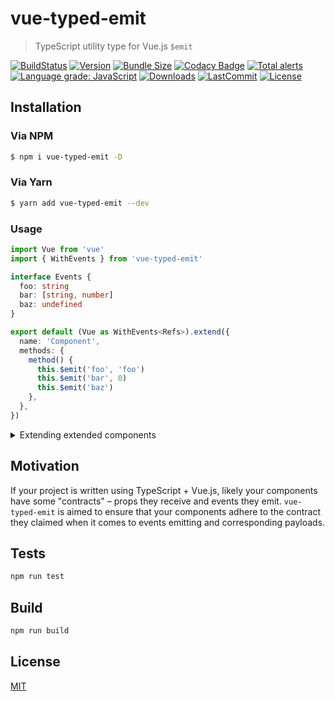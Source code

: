 # vue-typed-emit

> TypeScript utility type for Vue.js `$emit`

[![BuildStatus](https://img.shields.io/github/workflow/status/andrewvasilchuk/vue-typed-emit/Integration)](https://github.com/andrewvasilchuk/vue-typed-emit/actions?query=workflow%3AIntegration)
[![Version](https://img.shields.io/npm/v/vue-typed-emit)](https://www.npmjs.com/package/vue-typed-emit)
[![Bundle Size](https://img.shields.io/bundlephobia/minzip/vue-typed-emit)](https://bundlephobia.com/result?p=vue-typed-emit)
[![Codacy Badge](https://app.codacy.com/project/badge/Grade/0a12c2d8dbd44f028aacddb254df983d)](https://www.codacy.com/gh/andrewvasilchuk/vue-typed-emit/dashboard?utm_source=github.com&utm_medium=referral&utm_content=andrewvasilchuk/vue-typed-emit&utm_campaign=Badge_Grade)
[![Total alerts](https://img.shields.io/lgtm/alerts/g/andrewvasilchuk/vue-typed-emit.svg?logo=lgtm&logoWidth=18)](https://lgtm.com/projects/g/andrewvasilchuk/vue-typed-emit/alerts/)
[![Language grade: JavaScript](https://img.shields.io/lgtm/grade/javascript/g/andrewvasilchuk/vue-typed-emit.svg?logo=lgtm&logoWidth=18)](https://lgtm.com/projects/g/andrewvasilchuk/vue-typed-emit/context:javascript)
[![Downloads](https://img.shields.io/npm/dt/vue-typed-emit)](https://www.npmjs.com/package/vue-typed-emit)
[![LastCommit](https://img.shields.io/github/last-commit/andrewvasilchuk/vue-typed-emit)](https://github.com/andrewvasilchuk/vue-typed-emit/commits/master)
[![License](https://img.shields.io/npm/l/vue-typed-emit)](https://github.com/andrewvasilchuk/vue-typed-emit/blob/master/LICENSE)

## Installation

### Via NPM

```bash
$ npm i vue-typed-emit -D
```

### Via Yarn

```bash
$ yarn add vue-typed-emit --dev
```

### Usage

```ts
import Vue from 'vue'
import { WithEvents } from 'vue-typed-emit'

interface Events {
  foo: string
  bar: [string, number]
  baz: undefined
}

export default (Vue as WithEvents<Refs>).extend({
  name: 'Component',
  methods: {
    method() {
      this.$emit('foo', 'foo')
      this.$emit('bar', 0)
      this.$emit('baz')
    },
  },
})
```

<details>
<summary>Extending extended components</summary>

```ts
// YourAwesomeExtendedComponent.vue
// ...

export default Vue.extend({
  // ...
  methods: {
    baz() {},
  },
  // ...
})
```

```ts
// ...
import YourAwesomeExtendedComponent from 'path/to/your/awewsome/extended/component'

export default (YourAwesomeExtendedComponent as WithRefs<
  Refs,
  typeof YourAwesomeExtendedComponent
>).extend({})
```

</details>

## Motivation

If your project is written using TypeScript + Vue.js, likely your components have some "contracts" – props they receive and events they emit. `vue-typed-emit` is aimed to ensure that your components adhere to the contract they claimed when it comes to events emitting and corresponding payloads.

## Tests

```bash
npm run test
```

## Build

```bash
npm run build
```

## License

[MIT](http://opensource.org/licenses/MIT)
